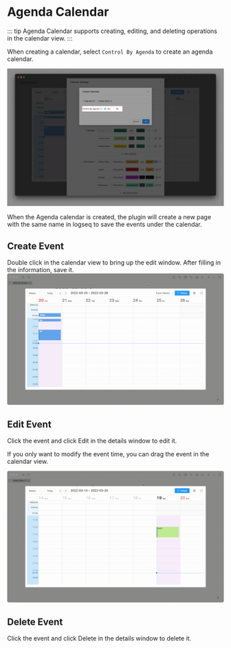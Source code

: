 # Agenda Calendar

::: tip
Agenda Calendar supports creating, editing, and deleting operations in the calendar view.
:::

When creating a calendar, select `Control By Agenda` to create an agenda calendar.

![](../../screenshots/agenaCalendar.png)

When the Agenda calendar is created, the plugin will create a new page with the same name in logseq to save the events under the calendar.

## Create Event

Double click in the calendar view to bring up the edit window. After filling in the information, save it.
![](../../screenshots/createAgenda.gif)

## Edit Event

Click the event and click Edit in the details window to edit it.

If you only want to modify the event time, you can drag the event in the calendar view.

![](../../screenshots/editAgendaCalendar.gif)

## Delete Event

Click the event and click Delete in the details window to delete it.